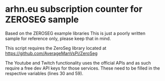 # arhn.eu subscription counter for ZEROSEG sample
Based on the ZEROSEG example libraries
This is just a poorly written sample for reference only, please keep that in mind.

This script requires the ZeroSeg library located at https://github.com/AverageManVsPi/ZeroSeg

The Youtube and Twitch functionality uses the official APIs and as such require a free dev API keys for those services.
These need to be filled in the respective variables (lines 30 and 59).
